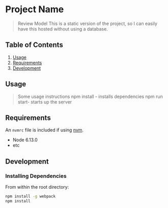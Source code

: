 # Project Name

> Review Model
> This is a static version of the project, so I can easily have this hosted without using a database. 


## Table of Contents

1. [Usage](#Usage)
1. [Requirements](#requirements)
1. [Development](#development)

## Usage

> Some usage instructions
npm install - installs dependencies 
npm run start- starts up the server

## Requirements

An `nvmrc` file is included if using [nvm](https://github.com/creationix/nvm).

- Node 6.13.0
- etc

## Development

### Installing Dependencies

From within the root directory:

```sh
npm install -g webpack
npm install
```

